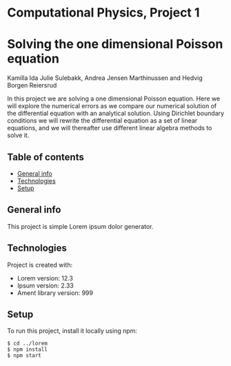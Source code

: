 # Computational Physics, Project 1 
# Solving the one dimensional Poisson equation

Kamilla Ida Julie Sulebakk, Andrea Jensen Marthinussen and Hedvig Borgen Reiersrud

In this project we are solving a one dimensional Poisson equation. Here we will explore the numerical errors as we compare our numerical solution of the differential equation with an analytical solution. Using Dirichlet boundary conditions we will rewrite the differential equation as a set of linear equations, and we will thereafter use different linear algebra methods to solve it.


## Table of contents
* [General info](#general-info)
* [Technologies](#technologies)
* [Setup](#setup)

## General info
This project is simple Lorem ipsum dolor generator.
	
## Technologies
Project is created with:
* Lorem version: 12.3
* Ipsum version: 2.33
* Ament library version: 999
	
## Setup
To run this project, install it locally using npm:

```
$ cd ../lorem
$ npm install
$ npm start
```
